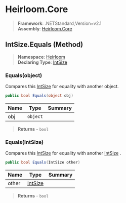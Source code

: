 # Heirloom.Core

> **Framework**: .NETStandard,Version=v2.1  
> **Assembly**: [Heirloom.Core][0]

## IntSize.Equals (Method)

> **Namespace**: [Heirloom][0]  
> **Declaring Type**: [IntSize][1]

### Equals(object)

Compares this [IntSize][1] for equality with another object.

```cs
public bool Equals(object obj)
```

| Name | Type     | Summary |
|------|----------|---------|
| obj  | `object` |         |

> **Returns** - `bool`

### Equals(IntSize)

Compares this [IntSize][1] for equality with another [IntSize][1] .

```cs
public bool Equals(IntSize other)
```

| Name  | Type         | Summary |
|-------|--------------|---------|
| other | [IntSize][1] |         |

> **Returns** - `bool`

[0]: ../../../Heirloom.Core.md
[1]: ../IntSize.md
